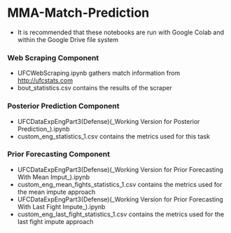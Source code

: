 # MMA-Match-Prediction
* It is recommended that these notebooks are run with Google Colab and within the Google Drive file system
### Web Scraping Component
* UFCWebScraping.ipynb gathers match information from http://ufcstats.com
* bout_statistics.csv contains the results of the scraper
### Posterior Prediction Component
* UFCDataExpEngPart3(Defense)(\_Working Version for Posterior Prediction\_).ipynb
* custom_eng_statistics_1.csv contains the metrics used for this task
### Prior Forecasting Component
* UFCDataExpEngPart3(Defense)(\_Working Version for Prior Forecasting With Mean Imput\_).ipynb
* custom_eng_mean_fights_statistics_1.csv contains the metrics used for the mean impute approach
* UFCDataExpEngPart3(Defense)(\_Working Version for Prior Forecasting With Last Fight Impute\_).ipynb
* custom_eng_last_fight_statistics_1.csv contains the metrics used for the last fight impute approach
